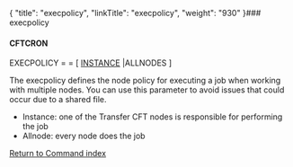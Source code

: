 {
    "title": "execpolicy",
    "linkTitle": "execpolicy",
    "weight": "930"
}### execpolicy

#### CFTCRON

EXECPOLICY = = \[ <u>INSTANCE</u> |ALLNODES \]

The <span class="code">execpolicy </span>defines the node policy for executing a job when working with multiple nodes. You can use this parameter to avoid issues that could occur due to a shared file.

-   Instance: one of the <span class="mc-variable axway_variables.Component_Short_Name variable">Transfer CFT</span> nodes is responsible for performing the job
-   Allnode: every node does the job

[Return to Command index](../../)
